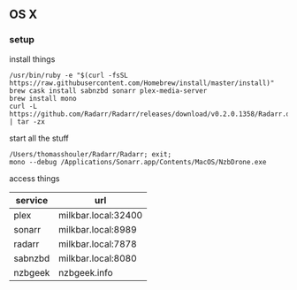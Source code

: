 ## OS X

### setup

install things
```
/usr/bin/ruby -e "$(curl -fsSL https://raw.githubusercontent.com/Homebrew/install/master/install)"
brew cask install sabnzbd sonarr plex-media-server
brew install mono
curl -L https://github.com/Radarr/Radarr/releases/download/v0.2.0.1358/Radarr.develop.0.2.0.1358.osx.tar.gz | tar -zx
```

start all the stuff
```
/Users/thomasshouler/Radarr/Radarr; exit;
mono --debug /Applications/Sonarr.app/Contents/MacOS/NzbDrone.exe
```

access things

| service | url                 |
|---------|---------------------|
| plex    | milkbar.local:32400 |
| sonarr  | milkbar.local:8989  |
| radarr  | milkbar.local:7878  |
| sabnzbd | milkbar.local:8080  |
| nzbgeek | nzbgeek.info        |